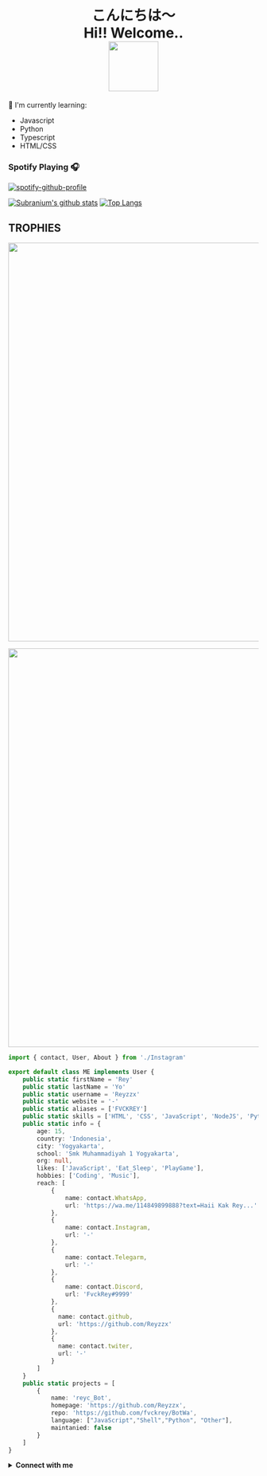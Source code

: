 <h1 align="center">こんにちは〜<alt="hi"><br>Hi!! Welcome..<br><img src="https://i.ibb.co/8NQ0Rp2/unnamed.gif" width="100px" ></h1>

:page_with_curl: I'm currently learning:
- Javascript 
- Python
- Typescript
- HTML/CSS

### Spotify Playing 🎧

[![spotify-github-profile](https://spotify-github-profile.vercel.app/api/view?uid=314iqaa5wlnytjblf2yfa4es5aly&cover_image=true&theme=novatorem)](https://spotify-github-profile.vercel.app/api/view?uid=314iqaa5wlnytjblf2yfa4es5aly&redirect=true)

[![Subranium's github stats](https://github-readme-stats.vercel.app/api?username=Reyzzx&show_icons=true)](https://github.com/fvckreyz/github-readme-stats) 
[![Top Langs](https://github-readme-stats.vercel.app/api/top-langs/?username=Reyzzx&layout=compact)](https://github.com/fvckreyz/github-readme-stats)
    
## TROPHIES
<p align="center"> <img width=800 src="https://github-profile-trophy.vercel.app/?username=Reyzzx&theme=chartreuse-dark&row=3&column=3"/>
<p align="center"> <img width=800 src="https://github-profile-trophy.vercel.app/?username=Vynkevin222&theme=chartreuse-dark&row=3&column=3"/>
    
```TypeScript
import { contact, User, About } from './Instagram'

export default class ME implements User {
    public static firstName = 'Rey'
    public static lastName = 'Yo'
    public static username = 'Reyzzx'
    public static website = '-'
    public static aliases = ['FVCKREY']
    public static skills = ['HTML', 'CSS', 'JavaScript', 'NodeJS', 'Python']
    public static info = {
        age: 15,
        country: 'Indonesia',
        city: 'Yogyakarta',
        school: 'Smk Muhammadiyah 1 Yogyakarta',
        org: null,
        likes: ['JavaScript', 'Eat_Sleep', 'PlayGame'],
        hobbies: ['Coding', 'Music'],
        reach: [
            {
                name: contact.WhatsApp,
                url: 'https://wa.me/114849899888?text=Haii Kak Rey...'
            },
            {
                name: contact.Instagram,
                url: '-'
            },
            {
                name: contact.Telegarm,
                url: '-'
            },
            {
                name: contact.Discord,
                url: 'FvckRey#9999'
            },
            {
              name: contact.github,
              url: 'https://github.com/Reyzzx'
            },
            {
              name: contact.twiter,
              url: '-'
            }
        ]
    }
    public static projects = [
        {
            name: 'reyc_Bot',
            homepage: 'https://github.com/Reyzzx',
            repo: 'https://github.com/fvckrey/BotWa',
            language: ["JavaScript","Shell","Python", "Other"],
            maintanied: false
        }
    ]
}
```
<details>
  <summary><b>Connect with me</b></summary>
  <p align="center">
    <i>Let's connect and chat! We are about to Change the World.</i><br><br>
    <a href="-" target="blank"><img align="center" src="https://cdn.jsdelivr.net/npm/simple-icons@3.0.1/icons/twitter.svg" alt="n1ghtpe0ple420" height="30" width="40" /></a>
    <a href="-" target="blank"><img align="center" src="https://cdn.jsdelivr.net/npm/simple-icons@3.0.1/icons/facebook.svg" alt="n1ghtpe0ple420" height="30" width="40" /></a>
    <a href="https://instagram.com/fvckrey" target="blank"><img align="center" src="https://cdn.jsdelivr.net/npm/simple-icons@3.0.1/icons/instagram.svg" alt="putra.go.id" height="30" width="40" /></a>
  </p>
</details>
